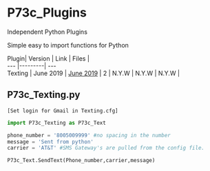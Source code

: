 # P73c_Plugins
Independent Python Plugins


Simple easy to import functions for Python



 Plugin| Version | Link | Files | 								
   --- |---------| ---		
 Texting       | June 2019 | [June 2019](https://github.com/Protocol73/P73c_Plugins/tree/master/P73c_Texting "Ver 0.0.2") | 2 |	
 N.Y.W         |   N.Y.W         | 	N.Y.W |										

	

## P73c_Texting.py 
`[Set login for Gmail in Texting.cfg]`


```python
import P73c_Texting as P73c_Text

phone_number = '8005009999' #no spacing in the number
message = 'Sent from python'
carrier = 'AT&T' #SMS Gateway's are pulled from the config file.

P73c_Text.SendText(Phone_number,carrier,message)
```	

